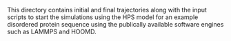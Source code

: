 This directory contains initial and final trajectories along with the input scripts to start the simulations using the HPS model for an example disordered protein sequence using the publically available software engines such as LAMMPS and HOOMD.